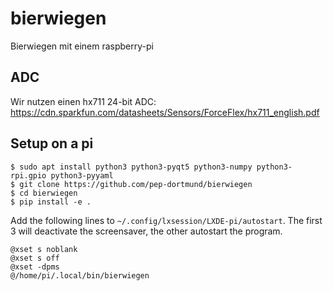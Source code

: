 # bierwiegen
Bierwiegen mit einem raspberry-pi


## ADC

Wir nutzen einen hx711 24-bit ADC:
https://cdn.sparkfun.com/datasheets/Sensors/ForceFlex/hx711_english.pdf

## Setup on a pi

```
$ sudo apt install python3 python3-pyqt5 python3-numpy python3-rpi.gpio python3-pyyaml
$ git clone https://github.com/pep-dortmund/bierwiegen
$ cd bierwiegen
$ pip install -e .
```

Add the following lines to `~/.config/lxsession/LXDE-pi/autostart`.
The first 3 will deactivate the screensaver, the other autostart the program.
```
@xset s noblank
@xset s off
@xset -dpms
@/home/pi/.local/bin/bierwiegen
```
